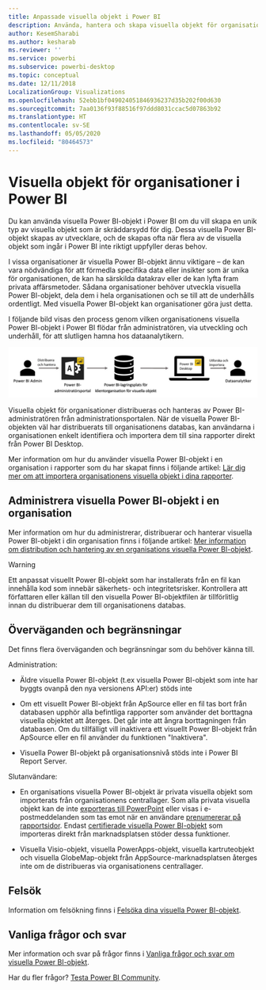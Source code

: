 ```yaml
---
title: Anpassade visuella objekt i Power BI
description: Använda, hantera och skapa visuella objekt för organisationer i Power BI
author: KesemSharabi
ms.author: kesharab
ms.reviewer: ''
ms.service: powerbi
ms.subservice: powerbi-desktop
ms.topic: conceptual
ms.date: 12/11/2018
LocalizationGroup: Visualizations
ms.openlocfilehash: 52ebb1bf049024051846936237d35b202f00d630
ms.sourcegitcommit: 7aa0136f93f88516f97ddd8031ccac5d07863b92
ms.translationtype: HT
ms.contentlocale: sv-SE
ms.lasthandoff: 05/05/2020
ms.locfileid: "80464573"
---
```

# <a name="organizational-visuals-in-power-bi"></a>Visuella objekt för organisationer i Power BI

Du kan använda visuella Power BI-objekt i Power BI om du vill skapa en unik typ av visuella objekt som är skräddarsydd för dig. Dessa visuella Power BI-objekt skapas av utvecklare, och de skapas ofta när flera av de visuella objekt som ingår i Power BI inte riktigt uppfyller deras behov.

I vissa organisationer är visuella Power BI-objekt ännu viktigare – de kan vara nödvändiga för att förmedla specifika data eller insikter som är unika för organisationen, de kan ha särskilda datakrav eller de kan lyfta fram privata affärsmetoder. Sådana organisationer behöver utveckla visuella Power BI-objekt, dela dem i hela organisationen och se till att de underhålls ordentligt. Med visuella Power BI-objekt kan organisationer göra just detta.

I följande bild visas den process genom vilken organisationens visuella Power BI-objekt i Power BI flödar från administratören, via utveckling och underhåll, för att slutligen hamna hos dataanalytikern.

![Anpassad visuell bild](media/power-bi-custom-visuals-organizational/custom-visual-org-01.jpg)

Visuella objekt för organisationer distribueras och hanteras av Power BI-administratören från administrationsportalen. När de visuella Power BI-objekten väl har distribuerats till organisationens databas, kan användarna i organisationen enkelt identifiera och importera dem till sina rapporter direkt från Power BI Desktop.

Mer information om hur du använder visuella Power BI-objekt i en organisation i rapporter som du har skapat finns i följande artikel: [Lär dig mer om att importera organisationens visuella objekt i dina rapporter](power-bi-custom-visuals.md).

## <a name="administer-organizational-power-bi-visuals"></a>Administrera visuella Power BI-objekt i en organisation

Mer information om hur du administrerar, distribuerar och hanterar visuella Power BI-objekt i din organisation finns i följande artikel: [Mer information om distribution och hantering av en organisations visuella Power BI-objekt](https://go.microsoft.com/fwlink/?linkid=866790).

> [!WARNING]
> Ett anpassat visuellt Power BI-objekt som har installerats från en fil kan innehålla kod som innebär säkerhets- och integritetsrisker. Kontrollera att författaren eller källan till den visuella Power BI-objektfilen är tillförlitlig innan du distribuerar dem till organisationens databas.

## <a name="considerations-and-limitations"></a>Överväganden och begränsningar

Det finns flera överväganden och begränsningar som du behöver känna till.

Administration:

* Äldre visuella Power BI-objekt (t.ex visuella Power BI-objekt som inte har byggts ovanpå den nya versionens API:er) stöds inte

* Om ett visuellt Power BI-objekt från ApSource eller en fil tas bort från databasen upphör alla befintliga rapporter som använder det borttagna visuella objektet att återges. Det går inte att ångra borttagningen från databasen. Om du tillfälligt vill inaktivera ett visuellt Power BI-objekt från ApSource eller en fil använder du funktionen "Inaktivera".

* Visuella Power BI-objekt på organisationsnivå stöds inte i Power BI Report Server.

Slutanvändare:

* En organisations visuella Power BI-objekt är privata visuella objekt som importerats från organisationens centrallager. Som alla privata visuella objekt kan de inte [exporteras till PowerPoint](https://docs.microsoft.com/power-bi/consumer/end-user-powerpoint) eller visas i e-postmeddelanden som tas emot när en användare [prenumererar på rapportsidor](https://docs.microsoft.com/power-bi/consumer/end-user-subscribe). Endast [certifierade visuella Power BI-objekt](power-bi-custom-visuals-certified.md) som importeras direkt från marknadsplatsen stöder dessa funktioner.

* Visuella Visio-objekt, visuella PowerApps-objekt, visuella kartruteobjekt och visuella GlobeMap-objekt från AppSource-marknadsplatsen återges inte om de distribueras via organisationens centrallager.

## <a name="troubleshoot"></a>Felsök

Information om felsökning finns i [Felsöka dina visuella Power BI-objekt](power-bi-custom-visuals-troubleshoot.md).

## <a name="faq"></a>Vanliga frågor och svar

Mer information och svar på frågor finns i [Vanliga frågor och svar om visuella Power BI-objekt](power-bi-custom-visuals-faq.md#organizational-power-bi-visuals).

Har du fler frågor? [Testa Power BI Community](https://community.powerbi.com/).
